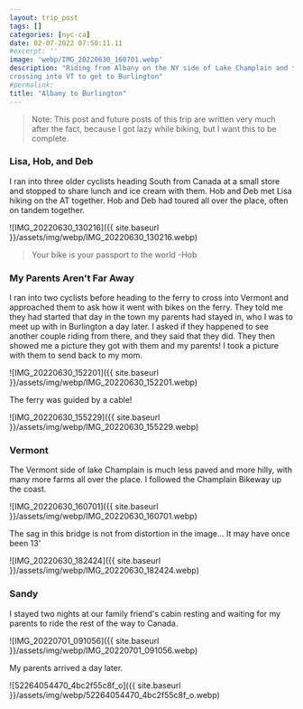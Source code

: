 ```yaml
---
layout: trip_post
tags: []
categories: [nyc-ca]
date: 02-07-2022 07:50:11.11
#excerpt: ''
image: 'webp/IMG_20220630_160701.webp'
description: "Riding from Albany on the NY side of Lake Champlain and then
crossing into VT to get to Burlington"
#permalink:
title: "Albany to Burlington"
---
```


> Note: This post and future posts of this trip are written very much after the
fact, because I got lazy while biking, but I want this to be complete.

### Lisa, Hob, and Deb

I ran into three older cyclists heading South from Canada at a small store and
stopped to share lunch and ice cream with them. Hob and Deb met Lisa hiking on
the AT together. Hob and Deb had toured all over the place, often on tandem
together.

![IMG_20220630_130216]({{ site.baseurl }}/assets/img/webp/IMG_20220630_130216.webp)

> Your bike is your passport to the world
> -Hob

### My Parents Aren't Far Away

I ran into two cyclists before heading to the ferry to cross into Vermont and
approached them to ask how it went with bikes on the ferry. They told me they
had started that day in the town my parents had stayed in, who I was to meet up
with in Burlington a day later. I asked if they happened to see another couple
riding from there, and they said that they did. They then showed me a picture
they got with them and my parents! I took a picture with them to send back to
my mom.

![IMG_20220630_152201]({{ site.baseurl }}/assets/img/webp/IMG_20220630_152201.webp)

The ferry was guided by a cable!

![IMG_20220630_155229]({{ site.baseurl }}/assets/img/webp/IMG_20220630_155229.webp)

### Vermont

The Vermont side of lake Champlain is much less paved and more hilly, with many
more farms all over the place. I followed the Champlain Bikeway up the coast.

![IMG_20220630_160701]({{ site.baseurl }}/assets/img/webp/IMG_20220630_160701.webp)

The sag in this bridge is not from distortion in the image... It may have once
been 13'

![IMG_20220630_182424]({{ site.baseurl }}/assets/img/webp/IMG_20220630_182424.webp)

### Sandy

I stayed two nights at our family friend's cabin resting and waiting for my
parents to ride the rest of the way to Canada.

![IMG_20220701_091056]({{ site.baseurl }}/assets/img/webp/IMG_20220701_091056.webp)

My parents arrived a day later.

![52264054470_4bc2f55c8f_o]({{ site.baseurl }}/assets/img/webp/52264054470_4bc2f55c8f_o.webp)
